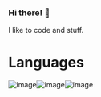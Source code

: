 ### Hi there! 👋
I like to code and stuff.



# Languages
![image](https://github.com/Chakraless/Chakraless/assets/140459784/e034b5eb-34bd-4fbd-82c6-6296ac08aac5)![image](https://github.com/Chakraless/Chakraless/assets/140459784/0b0f71c1-1d85-4a5c-8a5a-05a6e4d53131)![image](https://github.com/Chakraless/Chakraless/assets/140459784/aa612910-95a7-42ef-af5e-c7b9adad3b50)



<!---
Chakraless/Chakraless is a ✨ special ✨ repository because its `README.md` (this file) appears on your GitHub profile.
You can click the Preview link to take a look at your changes.
--->
